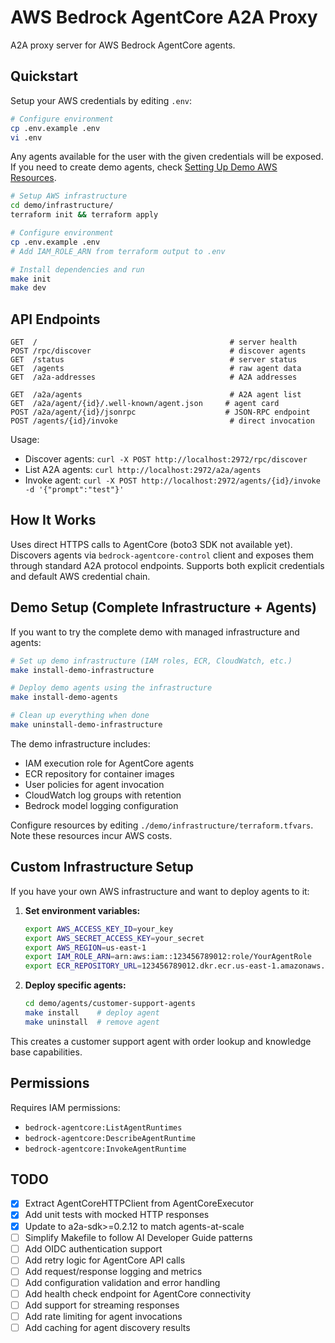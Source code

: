 # AWS Bedrock AgentCore A2A Proxy

A2A proxy server for AWS Bedrock AgentCore agents.

## Quickstart

Setup your AWS credentials by editing `.env`:

```bash
# Configure environment
cp .env.example .env
vi .env
```

Any agents available for the user with the given credentials will be exposed. If you need to create demo agents, check [Setting Up Demo AWS Resources](#setting-up-demo-aws-resources).

```bash
# Setup AWS infrastructure
cd demo/infrastructure/
terraform init && terraform apply

# Configure environment
cp .env.example .env
# Add IAM_ROLE_ARN from terraform output to .env

# Install dependencies and run
make init
make dev
```

## API Endpoints

```
GET  /                                           # server health
POST /rpc/discover                               # discover agents
GET  /status                                     # server status
GET  /agents                                     # raw agent data
GET  /a2a-addresses                              # A2A addresses

GET  /a2a/agents                                 # A2A agent list
GET  /a2a/agent/{id}/.well-known/agent.json     # agent card
POST /a2a/agent/{id}/jsonrpc                    # JSON-RPC endpoint
POST /agents/{id}/invoke                         # direct invocation
```

Usage:
- Discover agents: `curl -X POST http://localhost:2972/rpc/discover`
- List A2A agents: `curl http://localhost:2972/a2a/agents`
- Invoke agent: `curl -X POST http://localhost:2972/agents/{id}/invoke -d '{"prompt":"test"}'`

## How It Works

Uses direct HTTPS calls to AgentCore (boto3 SDK not available yet). Discovers agents via `bedrock-agentcore-control` client and exposes them through standard A2A protocol endpoints. Supports both explicit credentials and default AWS credential chain.

## Demo Setup (Complete Infrastructure + Agents)

If you want to try the complete demo with managed infrastructure and agents:

```bash
# Set up demo infrastructure (IAM roles, ECR, CloudWatch, etc.)
make install-demo-infrastructure

# Deploy demo agents using the infrastructure
make install-demo-agents

# Clean up everything when done
make uninstall-demo-infrastructure
```

The demo infrastructure includes:
- IAM execution role for AgentCore agents
- ECR repository for container images
- User policies for agent invocation  
- CloudWatch log groups with retention
- Bedrock model logging configuration

Configure resources by editing `./demo/infrastructure/terraform.tfvars`. Note these resources incur AWS costs.

## Custom Infrastructure Setup

If you have your own AWS infrastructure and want to deploy agents to it:

1. **Set environment variables:**
   ```bash
   export AWS_ACCESS_KEY_ID=your_key
   export AWS_SECRET_ACCESS_KEY=your_secret
   export AWS_REGION=us-east-1
   export IAM_ROLE_ARN=arn:aws:iam::123456789012:role/YourAgentRole
   export ECR_REPOSITORY_URL=123456789012.dkr.ecr.us-east-1.amazonaws.com/your-repo
   ```

2. **Deploy specific agents:**
   ```bash
   cd demo/agents/customer-support-agents
   make install    # deploy agent
   make uninstall  # remove agent
   ```

This creates a customer support agent with order lookup and knowledge base capabilities.


## Permissions

Requires IAM permissions:
- `bedrock-agentcore:ListAgentRuntimes`
- `bedrock-agentcore:DescribeAgentRuntime` 
- `bedrock-agentcore:InvokeAgentRuntime`

## TODO

- [x] Extract AgentCoreHTTPClient from AgentCoreExecutor
- [x] Add unit tests with mocked HTTP responses  
- [x] Update to a2a-sdk>=0.2.12 to match agents-at-scale
- [ ] Simplify Makefile to follow AI Developer Guide patterns
- [ ] Add OIDC authentication support
- [ ] Add retry logic for AgentCore API calls
- [ ] Add request/response logging and metrics
- [ ] Add configuration validation and error handling
- [ ] Add health check endpoint for AgentCore connectivity
- [ ] Add support for streaming responses
- [ ] Add rate limiting for agent invocations
- [ ] Add caching for agent discovery results
